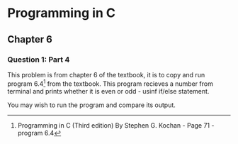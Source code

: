 # Programming in C
## Chapter 6
### Question 1: Part 4

This problem is from chapter 6 of the textbook, it is to copy and run program 6.4[^1] from the textbook. This program recieves a number from terminal and prints whether it is even or odd - usinf if/else statement.

You may wish to run the program and compare its output.

[^1]: Programming in C (Third edition) By Stephen G. Kochan - Page 71 - program 6.4